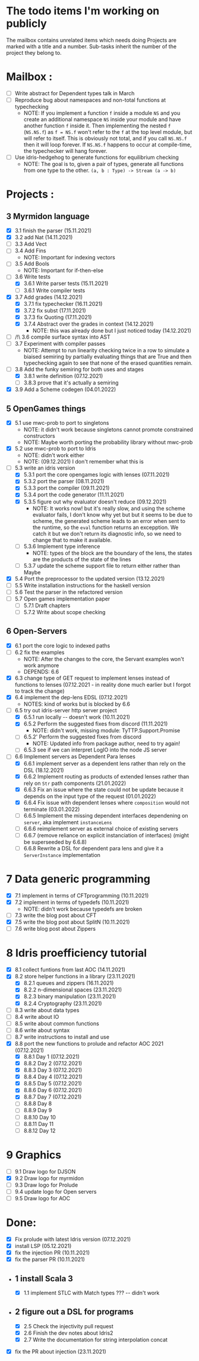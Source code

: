 # The todo items I'm working on publicly

The mailbox contains unrelated items which needs doing
Projects are marked with a title and a number. Sub-tasks
inherit the number of the project they belong to.

# Mailbox :

  - [ ] Write abstract for Dependent types talk in March
  - [ ] Reproduce bug about namespaces and non-total functions at typechecking
    - NOTE: If you implement a function `f` inside a module `NS` and you create
      an additional namespace `NS` inside your module and have another function `f`
      inside it. Then implementing the nested `f` (`NS.NS.f`) as `f = NS.f` won't
      refer to the `f` at the top level module, but will refer to itself.
      This is obviously not total, and if you call `NS.NS.f` then it will loop
      forever. If `NS.NS.f` happens to occur at compile-time, the typechecker will
      hang forever.
  - [ ] Use idris-hedgehog to generate functions for equilibrium checking
    - NOTE: The goal is to, given a pair of types, generate all functions from
      one type to the other. `(a, b : Type) -> Stream (a -> b)`

# Projects :

## 3 Myrmidon language
  - [x] 3.1 finish the parser (15.11.2021)
  - [x] 3.2 add Nat (14.11.2021)
  - [ ] 3.3 Add Vect
  - [ ] 3.4 Add Fins
    - NOTE: Important for indexing vectors
  - [ ] 3.5 Add Bools
    - NOTE: Important for if-then-else
  - [ ] 3.6 Write tests
    - [x] 3.6.1 Write parser tests (15.11.2021)
    - [ ] 3.6.1 Write compiler tests
  - [x] 3.7 Add grades (14.12.2021)
    - [x] 3.7.1 fix typechecker (16.11.2021)
    - [x] 3.7.2 fix subst  (17.11.2021)
    - [x] 3.7.3 fix Quoting  (17.11.2021)
    - [x] 3.7.4 Abstract over the grades in context (14.12.2021)
      - NOTE: this was already done but I just noticed today (14.12.2021)
  - [ ] /!\ 3.6 compile surface syntax into AST
  - [ ] 3.7 Experiment with compiler passes
      - NOTE: Attempt to run linearity checking twice in a row to simulate a biaised semiring
        by partially evaluating things that are True and then typechecking again to see that none of the
        erased quantities remain.
  - [ ] 3.8 Add the funky semiring for both uses and stages
    - [x] 3.8.1 write definition (07.12.2021)
    - [ ] 3.8.3 prove that it's actually a semiring
  - [x] 3.9 Add a Scheme codegen (04.01.2022)

## 5 OpenGames things
  - [x] 5.1 use mwc-prob to port to singletons
      - NOTE: it didn't work because singletons cannot promote constrained constructors
      - NOTE: Maybe worth porting the probability library without mwc-prob
  - [x] 5.2 use mwc-prob to port to Idris
      - NOTE: didn't work either
      - NOTE: (09.12.2021) I don't remember what this is
  - [ ] 5.3 write an idris version
    - [x] 5.3.1 port the core opengames logic with lenses (07.11.2021)
    - [x] 5.3.2 port the parser (08.11.2021)
    - [x] 5.3.3 port the compiler (09.11.2021)
    - [x] 5.3.4 port the code generator (11.11.2021)
    - [x] 5.3.5 figure out why evaluator doesn't reduce (09.12.2021)
      - NOTE: It works now! but it's really slow, and using the scheme evaluator fails,
        I don't know why yet but but it seems to be due to scheme, the generated scheme leads to an
        error when sent to the runtime, so the `eval` function returns an excepption. We catch it
        but we don't return its diagnostic info, so we need to change that to make it available.
    - [ ] 5.3.6 Implement type inference
      - NOTE: types of the block are the boundary of the lens, the states are the products of the state of the lines
    - [ ] 5.3.7 update the scheme support file to return either rather than Maybe
  - [x] 5.4 Port the preprocessor to the updated version (13.12.2021)
  - [ ] 5.5 Write installation instructions for the haskell version
  - [ ] 5.6 Test the parser in the refactored version
  - [ ] 5.7 Open games implementation paper
    - [ ] 5.7.1 Draft chapters
    - [ ] 5.7.2 Write about scope checking

## 6 Open-Servers
  - [x] 6.1 port the core logic to indexed paths
  - [ ] 6.2 fix the examples
    - NOTE: After the changes to the core, the Servant examples won't work anymore
    - DEPENDS: 6.6
  - [x] 6.3 change type of GET request to implement lenses instead of functions to lenses (07.12.2021 - in reality done much earlier but I forgot to track the change)
  - [x] 6.4 implement the dep-lens EDSL (07.12.2021)
    - NOTES: kind of works but is blocked by 6.6
  - [ ] 6.5 try out idris-server http server project
    - [x] 6.5.1 run locally -- doesn't work (10.11.2021)
    - [x] 6.5.2 Perform the suggested fixes from discord (11.11.2021)
      - NOTE: didn't work, missing module: TyTTP.Support.Promise
    - [ ] 6.5.2' Perform the suggested fixes from discord
      - NOTE: Updated info from package author, need to try again!
    - [ ] 6.5.3 see if we can interpret LogIO into the node JS server
  - [ ] 6.6 Implement servers as Dependent Para lenses
    - [x] 6.6.1 implement server as a dependent lens rather than rely on the DSL (18.12.2021)
    - [x] 6.6.2 Implement routing as products of extended lenses rather than rely on `Str` path components (21.01.2022)
    - [x] 6.6.3 Fix an issue where the state could not be update because it depends on the input type of the request (01.01.2022)
    - [x] 6.6.4 Fix issue with dependent lenses where `composition` would not terminate (03.01.2022)
    - [ ] 6.6.5 Implement the missing dependent interfaces dependening on `server`, aka implement `instanceLens`
    - [ ] 6.6.6 reimplement server as external choice of existing servers
    - [ ] 6.6.7 (remove reliance on explicit instanciation of interfaces) (might be superseeded by 6.6.8)
    - [ ] 6.6.8 Rewrite a DSL for dependent para lens and give it a `ServerInstance` implementation

# 7 Data generic programming
  - [x] 7.1 implement in terms of CFTprogramming (10.11.2021)
  - [x] 7.2 implement in terms of typedefs (10.11.2021)
    - NOTE: didn't work because typedefs are broken
  - [ ] 7.3 write the blog post about CFT
  - [x] 7.5 write the blog post about SplitN (10.11.2021)
  - [ ] 7.6 write blog post about Zippers

# 8 Idris proefficiency tutorial
  - [x] 8.1 collect funtions from last AOC (14.11.2021)
  - [x] 8.2 store helper functions in a library (23.11.2021)
    - [x] 8.2.1 queues and zippers (16.11.2021)
    - [x] 8.2.2 n-dimensional spaces (23.11.2021)
    - [x] 8.2.3 binary manipulation (23.11.2021)
    - [x] 8.2.4 Cryptography (23.11.2021)
  - [ ] 8.3 write about data types
  - [ ] 8.4 write about IO
  - [ ] 8.5 write about common functions
  - [ ] 8.6 write about syntax
  - [ ] 8.7 write instructions to install and use
  - [x] 8.8 port the new functions to prolude and refactor AOC 2021 (07.12.2021)
    - [x] 8.8.1 Day 1 (07.12.2021)
    - [x] 8.8.2 Day 2 (07.12.2021)
    - [x] 8.8.3 Day 3 (07.12.2021)
    - [x] 8.8.4 Day 4 (07.12.2021)
    - [x] 8.8.5 Day 5 (07.12.2021)
    - [x] 8.8.6 Day 6 (07.12.2021)
    - [x] 8.8.7 Day 7 (07.12.2021)
    - [ ] 8.8.8 Day 8
    - [ ] 8.8.9 Day 9
    - [ ] 8.8.10 Day 10
    - [ ] 8.8.11 Day 11
    - [ ] 8.8.12 Day 12

# 9 Graphics
  - [ ] 9.1 Draw logo for DJSON
  - [x] 9.2 Draw logo for myrmidon
  - [ ] 9.3 Draw logo for Prolude
  - [ ] 9.4 update logo for Open servers
  - [ ] 9.5 Draw logo for AOC

# Done:
- [x] Fix prolude with latest Idris version (07.12.2021)
- [x] install LSP (05.12.2021)
- [x] fix the injection PR (10.11.2021)
- [x] fix the parser PR (10.11.2021)
- ## 1 install Scala 3
  - [x] 1.1 implement STLC with Match types ??? -- didn't work
- ## 2 figure out a DSL for programs
  - [x] 2.5 Check the injectivity pull request
  - [x] 2.6 Finish the dev notes about Idris2
  - [x] 2.7 Write the documentation for string interpolation concat
- [x] fix the PR about injection (23.11.2021)
